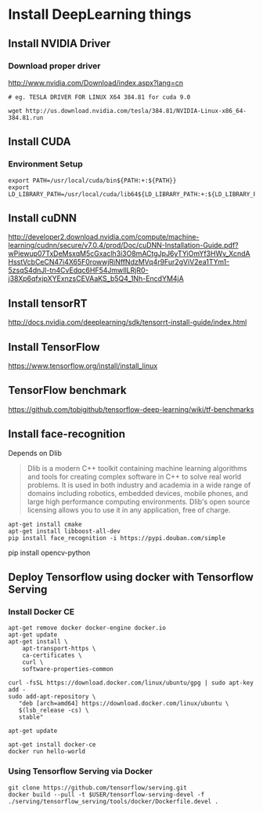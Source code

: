 # Install DeepLearning things 

## Install NVIDIA Driver
### Download proper driver
http://www.nvidia.com/Download/index.aspx?lang=cn

``` 
# eg. TESLA DRIVER FOR LINUX X64 384.81 for cuda 9.0 

wget http://us.download.nvidia.com/tesla/384.81/NVIDIA-Linux-x86_64-384.81.run
```

## Install CUDA

### Environment Setup
```
export PATH=/usr/local/cuda/bin${PATH:+:${PATH}}
export LD_LIBRARY_PATH=/usr/local/cuda/lib64${LD_LIBRARY_PATH:+:${LD_LIBRARY_PATH}}
```

## Install cuDNN
http://developer2.download.nvidia.com/compute/machine-learning/cudnn/secure/v7.0.4/prod/Doc/cuDNN-Installation-Guide.pdf?wPiewup07TxDeMsxqM5cGxaclh3i3O8mACtgJpJ6yTYiOmYf3HWv_XcndAHsstVcbCeCN47i4X65F0rowwjRiNffNdzMVq4r9Fur2gViV2ea1TYm1-5zsqS4dnJl-tn4CvEdqc6HF54JmwIlLRjR0-j38Xp6qfxjpXYExnzsCEVAaKS_b5Q4_1Nh-EncdYM4jA

## Install tensorRT
http://docs.nvidia.com/deeplearning/sdk/tensorrt-install-guide/index.html

## Install TensorFlow
https://www.tensorflow.org/install/install_linux



## TensorFlow benchmark
https://github.com/tobigithub/tensorflow-deep-learning/wiki/tf-benchmarks


## Install face-recognition

Depends on Dlib
> Dlib is a modern C++ toolkit containing machine learning algorithms and tools for creating complex software in C++ to solve real world problems. It is used in both industry and academia in a wide range of domains including robotics, embedded devices, mobile phones, and large high performance computing environments. Dlib's open source licensing allows you to use it in any application, free of charge.


```
apt-get install cmake
apt-get install libboost-all-dev
pip install face_recognition -i https://pypi.douban.com/simple
```


pip install opencv-python



## Deploy Tensorflow using docker with Tensorflow Serving  
### Install Docker CE
```
apt-get remove docker docker-engine docker.io
apt-get update
apt-get install \
    apt-transport-https \
    ca-certificates \
    curl \
    software-properties-common
    
curl -fsSL https://download.docker.com/linux/ubuntu/gpg | sudo apt-key add -
sudo add-apt-repository \
   "deb [arch=amd64] https://download.docker.com/linux/ubuntu \
   $(lsb_release -cs) \
   stable"
   
apt-get update

apt-get install docker-ce
docker run hello-world
```
### Using Tensorflow Serving via Docker
```
git clone https://github.com/tensorflow/serving.git
docker build --pull -t $USER/tensorflow-serving-devel -f ./serving/tensorflow_serving/tools/docker/Dockerfile.devel .
```

